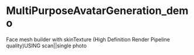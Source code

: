 # MultiPurposeAvatarGeneration_demo
 Face mesh builder with skinTexture (High Definition Render Pipeline quality)USING scan||single photo
